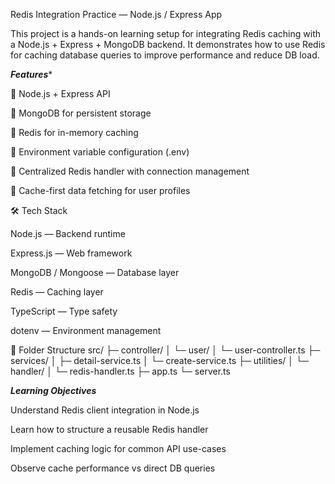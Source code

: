 Redis Integration Practice — Node.js / Express App

This project is a hands-on learning setup for integrating Redis caching with a Node.js + Express + MongoDB backend.
It demonstrates how to use Redis for caching database queries to improve performance and reduce DB load.


*****Features******

🔹 Node.js + Express API

🔹 MongoDB for persistent storage

🔹 Redis for in-memory caching

🔹 Environment variable configuration (.env)

🔹 Centralized Redis handler with connection management

🔹 Cache-first data fetching for user profiles

🛠️ Tech Stack

Node.js — Backend runtime

Express.js — Web framework

MongoDB / Mongoose — Database layer

Redis — Caching layer

TypeScript — Type safety

dotenv — Environment management

📁 Folder Structure
src/
 ├─ controller/
 │   └─ user/
 │       └─ user-controller.ts
 ├─ services/
 │   ├─ detail-service.ts
 │   └─ create-service.ts
 ├─ utilities/
 │   └─ handler/
 │       └─ redis-handler.ts
 ├─ app.ts
 └─ server.ts


 *****Learning Objectives*****

Understand Redis client integration in Node.js

Learn how to structure a reusable Redis handler

Implement caching logic for common API use-cases

Observe cache performance vs direct DB queries
